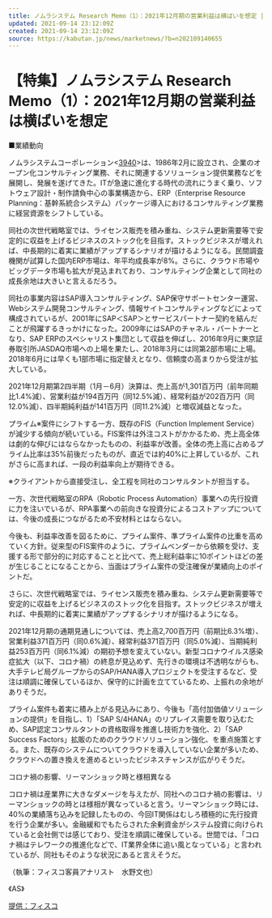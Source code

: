 ```yaml
---
title: ノムラシステム Research Memo（1）：2021年12月期の営業利益は横ばいを想定 | 特集 - 株探ニュース
updated: 2021-09-14 23:12:09Z
created: 2021-09-14 23:12:09Z
source: https://kabutan.jp/news/marketnews/?b=n202109140655
---
```


# 【特集】ノムラシステム Research Memo（1）：2021年12月期の営業利益は横ばいを想定

■業績動向

ノムラシステムコーポレーション<[3940](https://kabutan.jp/stock/?code=3940)>は、1986年2月に設立され、企業のオープン化コンサルティング業務、それに関連するソリューション提供業務などを展開し、発展を遂げてきた。ITが急速に進化する時代の流れにうまく乗り、ソフトウェア設計・制作請負中心の事業構造から、ERP（Enterprise Resource Planning：基幹系統合システム）パッケージ導入におけるコンサルティング業務に経営資源をシフトしている。

同社の次世代戦略室では、ライセンス販売を積み重ね、システム更新需要等で安定的に収益を上げるビジネスのストック化を目指す。ストックビジネスが増えれば、中長期的に着実に業績がアップするシナリオが描けるようになる。民間調査機関が試算した国内ERP市場は、年平均成長率が8%。さらに、クラウド市場やビッグデータ市場も拡大が見込まれており、コンサルティング企業として同社の成長余地は大きいと言えるだろう。

同社の事業内容はSAP導入コンサルティング、SAP保守サポートセンター運営、Webシステム開発コンサルティング、情報サイトコンサルティングなどによって構成されているが、2001年にSAP＜SAP＞とサービスパートナー契約を結んだことが飛躍するきっかけになった。2009年にはSAPのチャネル・パートナーとなり、SAP ERPのスペシャリスト集団として収益を伸ばし、2016年9月に東京証券取引所JASDAQ市場への上場を果たし、2018年3月には同第2部市場に上場。2018年6月には早くも1部市場に指定替えとなり、信頼度の高まりから受注が拡大している。

2021年12月期第2四半期（1月－6月）決算は、売上高が1,301百万円（前年同期比1.4%減）、営業利益が194百万円（同12.5%減）、経常利益が202百万円（同12.0%減）、四半期純利益が141百万円（同11.2%減）と増収減益となった。

プライム※案件にシフトする一方、既存のFIS（Function Implement Service）が減少する傾向が続いている。FIS案件は外注コストがかかるため、売上高全体は劇的な伸びにはならなかったものの、利益率が改善。全体の売上高に占めるプライム比率は35%前後だったものが、直近では約40%に上昇しているが、これがさらに高まれば、一段の利益率向上が期待できる。

※クライアントから直接受注し、全工程を同社のコンサルタントが担当する。

一方、次世代戦略室のRPA（Robotic Process Automation）事業への先行投資に力を注いでいるが、RPA事業への前向きな投資分によるコストアップについては、今後の成長につながるため不安材料とはならない。

今後も、利益率改善を図るために、プライム案件、準プライム案件の比重を高めていく方針。従来型のFIS案件のように、プライムベンダーから依頼を受け、支援する形で部分的に対応することと比べて、売上総利益率に10ポイントほどの差が生じることになることから、当面はプライム案件の受注確保が業績向上のポイントだ。

さらに、次世代戦略室では、ライセンス販売を積み重ね、システム更新需要等で安定的に収益を上げるビジネスのストック化を目指す。ストックビジネスが増えれば、中長期的に着実に業績がアップするシナリオが描けるようになる。

2021年12月期の通期見通しについては、売上高2,700百万円（前期比6.3%増）、営業利益371百万円（同0.6%減）、経常利益371百万円（同5.0%減）、当期純利益253百万円（同6.1%減）の期初予想を変えていない。新型コロナウイルス感染症拡大（以下、コロナ禍）の終息が見込めず、先行きの環境は不透明ながらも、大手テレビ局グループからのSAP/HANA導入プロジェクトを受注するなど、受注は順調に確保しているほか、保守的に計画を立てているため、上振れの余地がありそうだ。

プライム案件も着実に積み上がる見込みにあり、今後も「高付加価値ソリューションの提供」を目指し、1）「SAP S/4HANA」のリプレイス需要を取り込むため、SAP認定コンサルタントの資格取得を推進し技術力を強化、2）「SAP Success Factors」拡販のためのクラウドソリューション強化、を重点施策とする。また、既存のシステムについてクラウドを導入していない企業が多いため、クラウドへの置き換えを進めるといったビジネスチャンスが広がりそうだ。

コロナ禍の影響、リーマンショック時と様相異なる

コロナ禍は産業界に大きなダメージを与えたが、同社へのコロナ禍の影響は、リーマンショックの時とは様相が異なっていると言う。リーマンショック時には、40%の業績落ち込みを記録したものの、今回IT関係はむしろ積極的に先行投資を行う企業が多い。金融緩和でもたらされた余剰資金がシステム投資に向けられていると会社側では感じており、受注を順調に確保している。世間では、「コロナ禍はテレワークの推進化などで、IT業界全体に追い風となっている」と言われているが、同社もそのような状況にあると言えそうだ。

（執筆：フィスコ客員アナリスト　水野文也）

《AS》

[提供：フィスコ](https://web.fisco.jp/)